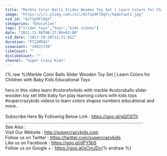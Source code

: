 ```yaml
---
title: "Marble Color Balls Slider Wooden Toy Set | Learn Colors for Children with Baby Kids Educational Toys"
image: "https:\/\/i.ytimg.com\/vi\/6vT1p9Fl6gY\/hqdefault.jpg"
vid_id: "6vT1p9Fl6gY"
categories: "Education"
tags: ["slider toys","toys","kids videos"]
date: "2021-11-08T08:27:00+03:00"
vid_date: "2017-10-20T11:21:41Z"
duration: "PT22M56S"
viewcount: "39621739"
likeCount: ""
dislikeCount: ""
channel: "Super Crazy Kids"
---
```

{% raw %}Marble Color Balls Slider Wooden Toy Set | Learn Colors for Children with Baby Kids Educational Toys<br /><br />hers in this video learn #colorsforkids with marble #colorsballs slider wooden toy set little baby fun play learning colors with kids toys #supercrazykids videos to learn colors shapes numbers educational and more..<br /><br />Subscribe Here By Following Below Link : <a rel="nofollow" target="blank" href="https://goo.gl/qQOSTh">https://goo.gl/qQOSTh</a><br />..............................................................................................................<br />See Also : <br />Visit Our Website : <a rel="nofollow" target="blank" href="http://supercrazykids.com">http://supercrazykids.com</a><br />Follow us on Twitter : <a rel="nofollow" target="blank" href="https://twitter.com/supercrazykids">https://twitter.com/supercrazykids</a><br />Like us on Facebook : <a rel="nofollow" target="blank" href="https://goo.gl/dFY5b5">https://goo.gl/dFY5b5</a><br />Follow us on Google + : <a rel="nofollow" target="blank" href="https://goo.gl/sCmJDv">https://goo.gl/sCmJDv</a>{% endraw %}
